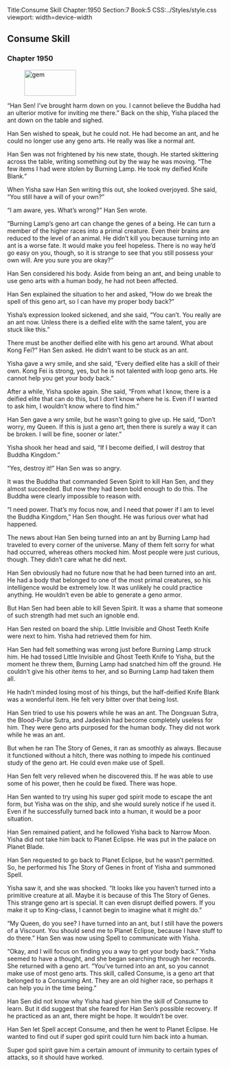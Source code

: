 Title:Consume Skill 
Chapter:1950 
Section:7 
Book:5 
CSS:../Styles/style.css 
viewport: width=device-width
  
## Consume Skill
### Chapter 1950
  
<figure>
	<img src="../Images/gem.gif" alt="gem" id="gem" width="120" height="60" />
</figure>
  

  
“Han Sen! I’ve brought harm down on you. I cannot believe the Buddha had an ulterior motive for inviting me there.” Back on the ship, Yisha placed the ant down on the table and sighed.

Han Sen wished to speak, but he could not. He had become an ant, and he could no longer use any geno arts. He really was like a normal ant.

Han Sen was not frightened by his new state, though. He started skittering across the table, writing something out by the way he was moving. “The few items I had were stolen by Burning Lamp. He took my deified Knife Blank.”

When Yisha saw Han Sen writing this out, she looked overjoyed. She said, “You still have a will of your own?”

“I am aware, yes. What’s wrong?” Han Sen wrote.

“Burning Lamp’s geno art can change the genes of a being. He can turn a member of the higher races into a primal creature. Even their brains are reduced to the level of an animal. He didn’t kill you because turning into an ant is a worse fate. It would make you feel hopeless. There is no way he’d go easy on you, though, so it is strange to see that you still possess your own will. Are you sure you are okay?”

Han Sen considered his body. Aside from being an ant, and being unable to use geno arts with a human body, he had not been affected.

Han Sen explained the situation to her and asked, “How do we break the spell of this geno art, so I can have my proper body back?”

Yisha’s expression looked sickened, and she said, “You can’t. You really are an ant now. Unless there is a deified elite with the same talent, you are stuck like this.”

There must be another deified elite with his geno art around. What about Kong Fei?” Han Sen asked. He didn’t want to be stuck as an ant.

Yisha gave a wry smile, and she said, “Every deified elite has a skill of their own. Kong Fei is strong, yes, but he is not talented with loop geno arts. He cannot help you get your body back.”

After a while, Yisha spoke again. She said, “From what I know, there is a deified elite that can do this, but I don’t know where he is. Even if I wanted to ask him, I wouldn’t know where to find him.”

Han Sen gave a wry smile, but he wasn’t going to give up. He said, “Don’t worry, my Queen. If this is just a geno art, then there is surely a way it can be broken. I will be fine, sooner or later.”

Yisha shook her head and said, “If I become deified, I will destroy that Buddha Kingdom.”

“Yes, destroy it!” Han Sen was so angry.

It was the Buddha that commanded Seven Spirit to kill Han Sen, and they almost succeeded. But now they had been bold enough to do this. The Buddha were clearly impossible to reason with.

“I need power. That’s my focus now, and I need that power if I am to level the Buddha Kingdom,” Han Sen thought. He was furious over what had happened.

The news about Han Sen being turned into an ant by Burning Lamp had traveled to every corner of the universe. Many of them felt sorry for what had occurred, whereas others mocked him. Most people were just curious, though. They didn’t care what he did next.

Han Sen obviously had no future now that he had been turned into an ant. He had a body that belonged to one of the most primal creatures, so his intelligence would be extremely low. It was unlikely he could practice anything. He wouldn’t even be able to generate a geno armor.

But Han Sen had been able to kill Seven Spirit. It was a shame that someone of such strength had met such an ignoble end.

Han Sen rested on board the ship. Little Invisible and Ghost Teeth Knife were next to him. Yisha had retrieved them for him.

Han Sen had felt something was wrong just before Burning Lamp struck him. He had tossed Little Invisible and Ghost Teeth Knife to Yisha, but the moment he threw them, Burning Lamp had snatched him off the ground. He couldn’t give his other items to her, and so Burning Lamp had taken them all.

He hadn’t minded losing most of his things, but the half-deified Knife Blank was a wonderful item. He felt very bitter over that being lost.

Han Sen tried to use his powers while he was an ant. The Dongxuan Sutra, the Blood-Pulse Sutra, and Jadeskin had become completely useless for him. They were geno arts purposed for the human body. They did not work while he was an ant.

But when he ran The Story of Genes, it ran as smoothly as always. Because it functioned without a hitch, there was nothing to impede his continued study of the geno art. He could even make use of Spell.

Han Sen felt very relieved when he discovered this. If he was able to use some of his power, then he could be fixed. There was hope.

Han Sen wanted to try using his super god spirit mode to escape the ant form, but Yisha was on the ship, and she would surely notice if he used it. Even if he successfully turned back into a human, it would be a poor situation.

Han Sen remained patient, and he followed Yisha back to Narrow Moon. Yisha did not take him back to Planet Eclipse. He was put in the palace on Planet Blade.

Han Sen requested to go back to Planet Eclipse, but he wasn’t permitted. So, he performed his The Story of Genes in front of Yisha and summoned Spell.

Yisha saw it, and she was shocked. “It looks like you haven’t turned into a primitive creature at all. Maybe it is because of this The Story of Genes. This strange geno art is special. It can even disrupt deified powers. If you make it up to King-class, I cannot begin to imagine what it might do.”

“My Queen, do you see? I have turned into an ant, but I still have the powers of a Viscount. You should send me to Planet Eclipse, because I have stuff to do there.” Han Sen was now using Spell to communicate with Yisha.

“Okay, and I will focus on finding you a way to get your body back.” Yisha seemed to have a thought, and she began searching through her records. She returned with a geno art. “You’ve turned into an ant, so you cannot make use of most geno arts. This skill, called Consume, is a geno art that belonged to a Consuming Ant. They are an old higher race, so perhaps it can help you in the time being.”

Han Sen did not know why Yisha had given him the skill of Consume to learn. But it did suggest that she feared for Han Sen’s possible recovery. If he practiced as an ant, there might be hope. It wouldn’t be over.

Han Sen let Spell accept Consume, and then he went to Planet Eclipse. He wanted to find out if super god spirit could turn him back into a human.

Super god spirit gave him a certain amount of immunity to certain types of attacks, so it should have worked.